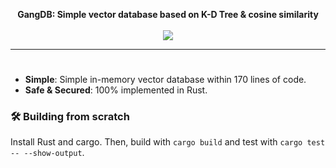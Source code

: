 <p align="center">
    <b>GangDB: Simple vector database based on K-D Tree & cosine similarity</b> <br /><br />
    <a href="https://github.com/arcgang/gang_db/actions/workflows/rust.yml"><img src="https://github.com/arcgang/gang_db/actions/workflows/rust.yml/badge.svg" ></a> 
</p>
<hr />


# 
- **Simple**: Simple in-memory vector database within 170 lines of code.
- **Safe & Secured**: 100% implemented in Rust.

### 🛠️ Building from scratch
Install Rust and cargo. Then, build with `cargo build` and test with `cargo test -- --show-output`.